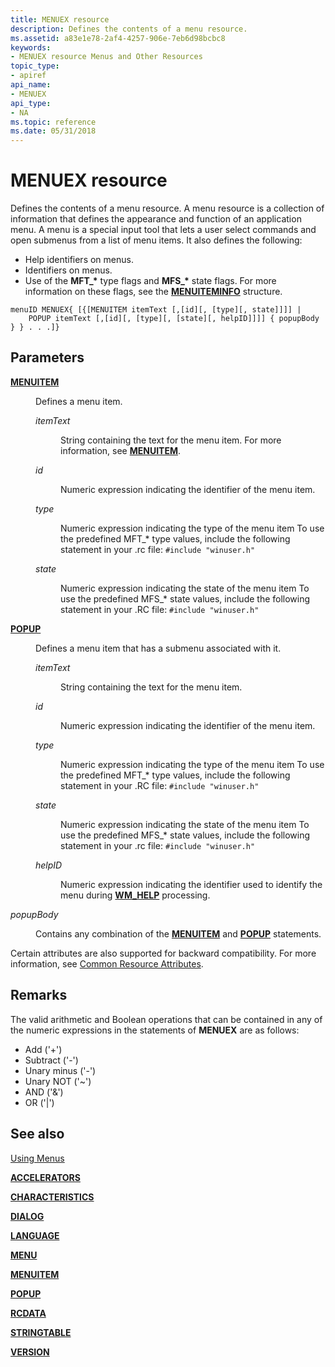 ```yaml
---
title: MENUEX resource
description: Defines the contents of a menu resource.
ms.assetid: a83e1e78-2af4-4257-906e-7eb6d98bcbc8
keywords:
- MENUEX resource Menus and Other Resources
topic_type:
- apiref
api_name:
- MENUEX
api_type:
- NA
ms.topic: reference
ms.date: 05/31/2018
---
```


# MENUEX resource

Defines the contents of a menu resource. A menu resource is a collection of information that defines the appearance and function of an application menu. A menu is a special input tool that lets a user select commands and open submenus from a list of menu items. It also defines the following:

-   Help identifiers on menus.
-   Identifiers on menus.
-   Use of the **MFT\_\*** type flags and **MFS\_\*** state flags. For more information on these flags, see the [**MENUITEMINFO**](https://msdn.microsoft.com/library/ms647578(v=VS.85).aspx) structure.

``` syntax
menuID MENUEX{ [{[MENUITEM itemText [,[id][, [type][, state]]]] | 
    POPUP itemText [,[id][, [type][, [state][, helpID]]]] { popupBody } } . . .]}
```

## Parameters

<dl> <dt>

<span id="MENUITEM"></span><span id="menuitem"></span>[**MENUITEM**](menuitem-statement.md)
</dt> <dd>

Defines a menu item.

<dl> <dt>

<span id="itemText"></span><span id="itemtext"></span><span id="ITEMTEXT"></span>*itemText*
</dt> <dd>

String containing the text for the menu item. For more information, see [**MENUITEM**](menuitem-statement.md).

</dd> <dt>

<span id="id"></span><span id="ID"></span>*id*
</dt> <dd>

Numeric expression indicating the identifier of the menu item.

</dd> <dt>

<span id="type"></span><span id="TYPE"></span>*type*
</dt> <dd>

Numeric expression indicating the type of the menu item To use the predefined MFT\_\* type values, include the following statement in your .rc file: `#include "winuser.h"`

</dd> <dt>

<span id="state"></span><span id="STATE"></span>*state*
</dt> <dd>

Numeric expression indicating the state of the menu item To use the predefined MFS\_\* state values, include the following statement in your .RC file: `#include "winuser.h"`

</dd> </dl> </dd> <dt>

<span id="POPUP"></span><span id="popup"></span>[**POPUP**](popup-resource.md)
</dt> <dd>

Defines a menu item that has a submenu associated with it.

<dl> <dt>

<span id="itemText"></span><span id="itemtext"></span><span id="ITEMTEXT"></span>*itemText*
</dt> <dd>

String containing the text for the menu item.

</dd> <dt>

<span id="id"></span><span id="ID"></span>*id*
</dt> <dd>

Numeric expression indicating the identifier of the menu item.

</dd> <dt>

<span id="type"></span><span id="TYPE"></span>*type*
</dt> <dd>

Numeric expression indicating the type of the menu item To use the predefined MFT\_\* type values, include the following statement in your .RC file: `#include "winuser.h"`

</dd> <dt>

<span id="state"></span><span id="STATE"></span>*state*
</dt> <dd>

Numeric expression indicating the state of the menu item To use the predefined MFS\_\* state values, include the following statement in your .rc file: `#include "winuser.h"`

</dd> <dt>

<span id="helpID"></span><span id="helpid"></span><span id="HELPID"></span>*helpID*
</dt> <dd>

Numeric expression indicating the identifier used to identify the menu during [**WM\_HELP**](https://msdn.microsoft.com/library/Bb774305(v=VS.85).aspx) processing.

</dd> </dl> </dd> <dt>

<span id="popupBody"></span><span id="popupbody"></span><span id="POPUPBODY"></span>*popupBody*
</dt> <dd>

Contains any combination of the [**MENUITEM**](menuitem-statement.md) and [**POPUP**](popup-resource.md) statements.

</dd> </dl>

Certain attributes are also supported for backward compatibility. For more information, see [Common Resource Attributes](common-resource-attributes.md).

## Remarks

The valid arithmetic and Boolean operations that can be contained in any of the numeric expressions in the statements of **MENUEX** are as follows:

-   Add ('+')
-   Subtract ('-')
-   Unary minus ('-')
-   Unary NOT ('~')
-   AND ('&')
-   OR ('\|')

## See also

<dl> <dt>

[Using Menus](https://msdn.microsoft.com/library/ms647558(v=VS.85).aspx)
</dt> <dt>

[**ACCELERATORS**](accelerators-resource.md)
</dt> <dt>

[**CHARACTERISTICS**](characteristics-statement.md)
</dt> <dt>

[**DIALOG**](dialog-resource.md)
</dt> <dt>

[**LANGUAGE**](language-statement.md)
</dt> <dt>

[**MENU**](menu-resource.md)
</dt> <dt>

[**MENUITEM**](menuitem-statement.md)
</dt> <dt>

[**POPUP**](popup-resource.md)
</dt> <dt>

[**RCDATA**](rcdata-resource.md)
</dt> <dt>

[**STRINGTABLE**](stringtable-resource.md)
</dt> <dt>

[**VERSION**](version-statement.md)
</dt> </dl>

 

 




